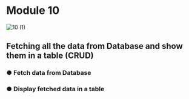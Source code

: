 # Module 10



![10 (1)](https://github.com/user-attachments/assets/8beb4aea-c655-4f0d-8a31-07144197476b)



## Fetching all the data from Database and show them in a table (CRUD)

### ● Fetch data from Database

### ● Display fetched data in a table

